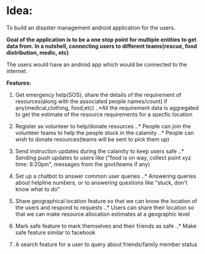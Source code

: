 # Idea:
To build an disaster management android application for the users.

**Goal of the application is to be a one stop point for multiple entities to get data from. In a nutshell, connecting users to different teams(rescue, food distribution, medic, etc)**

The users would have an android app which would be connected to the internet.

**Features:**
1. Get emergency help(SOS), share the details of the requirement of resources(along with the associated people names/count) if any(medical,clothing, food,etc)
..*All the requirement data is aggregated to get the estimate of the resource requirements for a specfic location

2. Register as volunteer to help/donate resources
..* People can join the volunteer teams to help the people stuck in the calamity
..* People can wish to donate resources(teams will be sent to pick them up)

3. Send instruction updates during the calamity to keep users safe
..* Sending push updates to users like ("food is on way, collect point xyz time: 8:20pm", messages from the govt/teams if any)

4. Set up a chatbot to answer common user queries
..* Answering queries about helpline numbers, or to answering questions like "stuck, don't know what to do"

5. Share geographical location feature so that we can know the location of the users and respond to requests
..* Users can share their location so that we can make resource allocation estimates at a geographic level

6. Mark safe feature to mark themselves and their friends as safe
..* Make safe feature similar to facebook

7. A search feature for a user to query about friends/family member status

